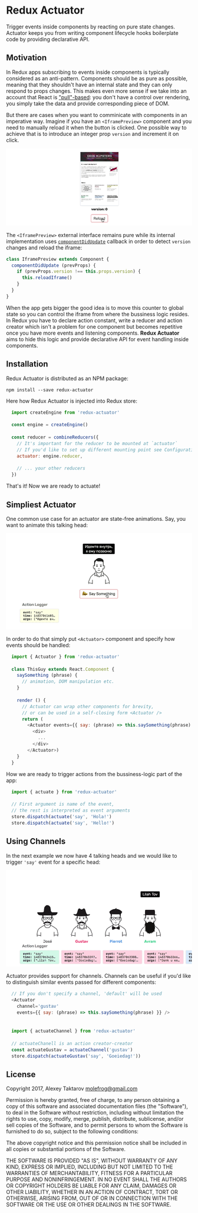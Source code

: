 # Redux Actuator
Trigger events inside components by reacting on pure state changes. Actuator keeps you from writing
component lifecycle hooks boilerplate code by providing declarative API.

## Motivation
In Redux apps subscribing to events inside components is typically considered as an anti-pattern.
Components should be as pure as possible, meaning that they shouldn't have an internal state and
they can only respond to props changes. This makes even more sense if we take into an account
that React is ["pull"-based](https://facebook.github.io/react/contributing/design-principles.html): you
don't have a control over rendering, you simply take the data and provide corresponding piece of DOM.

But there are cases when you want to comminicate with components in an imperative way. Imagine if
you have an `<IframePreview>` component and you need to manually reload it when the button
is clicked. One possible way to achieve that is to introduce an integer prop `version`
and increment it on click.

![](assets/actuate-iframe.gif)

The `<IframePreview>` external interface remains pure while its internal implementation uses
[`componentDidUpdate`](https://facebook.github.io/react/docs/react-component.html#componentdidmount)
callback in order to detect `version` changes and reload the iframe:

```JavaScript
class IframePreview extends Component {
  componentDidUpdate (prevProps) {
    if (prevProps.version !== this.props.version) {
      this.reloadIframe()
    }
  }
}
```
When the app gets bigger the good idea is to move this counter to global state so you can control the
iframe from where the bussiness logic resides. In Redux you have to declare action constant, write a reducer
and action creator which isn't a problem for one component but becomes repetitive once you have more events
and listening components. **Redux Actuator** aims to hide this logic and provide declarative API for event
handling inside components.

## Installation
Redux Actuator is distributed as an NPM package:

```
npm install --save redux-actuator
```

Here how Redux Actuator is injected into Redux store:
```JavaScript
  import createEngine from 'redux-actuator'

  const engine = createEngine()

  const reducer = combineReducers({
    // It's important for the reducer to be mounted at `actuator`
    // If you'd like to set up different mounting point see Configuration section.
    actuator: engine.reducer,

    // ... your other reducers
  })
```
That's it! Now we are ready to actuate!

## Simpliest Actuator
One common use case for an actuator are state-free animations. Say, you want to animate
this talking head:

![](assets/talking-guy.gif)

In order to do that simply put `<Actuator>` component and specify how events should be handled:

```JavaScript
  import { Actuator } from 'redux-actuator'

  class ThisGuy extends React.Component {
    saySomething (phrase) {
      // animation, DOM manipulation etc.
    }

    render () {
      // Actuator can wrap other components for brevity,
      // or can be used in a self-closing form <Actuator />
      return (
        <Actuator events={{ say: (phrase) => this.saySomething(phrase) }}>
          <div>
            ...
          </div>
        </Actuator>)
    }
  }
```

How we are ready to trigger actions from the bussiness-logic part of the app:

```JavaScript
  import { actuate } from 'redux-actuator'

  // First argument is name of the event,
  // the rest is interpreted as event arguments
  store.dispatch(actuate('say', 'Hola!')
  store.dispatch(actuate('say', 'Hello!')
```

## Using Channels
In the next example we now have 4 talking heads and we would like to trigger
`'say'` event for a specific head:

![](assets/talking-guys.gif)

Actuator provides support for channels. Channels can be useful if you'd like to
distinguish similar events passed for different components:

```JavaScript
  // If you don't specify a channel, 'default' will be used
  <Actuator
    channel='gustav'
    events={{ say: (phrase) => this.saySomething(phrase) }} />


  import { actuateChannel } from 'redux-actuator'

  // actuateChanell is an action creator-creator
  const actuateGustav = actuateChannel('gustav')
  store.dispatch(actuateGustav('say', 'Goeiedag!'))
```

## License
Copyright 2017, Alexey Taktarov <molefrog@gmail.com>

Permission is hereby granted, free of charge, to any person obtaining a copy of this software and associated documentation files (the "Software"), to deal in the Software without restriction, including without limitation the rights to use, copy, modify, merge, publish, distribute, sublicense, and/or sell copies of the Software, and to permit persons to whom the Software is furnished to do so, subject to the following conditions:

The above copyright notice and this permission notice shall be included in all copies or substantial portions of the Software.

THE SOFTWARE IS PROVIDED "AS IS", WITHOUT WARRANTY OF ANY KIND, EXPRESS OR IMPLIED, INCLUDING BUT NOT LIMITED TO THE WARRANTIES OF MERCHANTABILITY, FITNESS FOR A PARTICULAR PURPOSE AND NONINFRINGEMENT. IN NO EVENT SHALL THE AUTHORS OR COPYRIGHT HOLDERS BE LIABLE FOR ANY CLAIM, DAMAGES OR OTHER LIABILITY, WHETHER IN AN ACTION OF CONTRACT, TORT OR OTHERWISE, ARISING FROM, OUT OF OR IN CONNECTION WITH THE SOFTWARE OR THE USE OR OTHER DEALINGS IN THE SOFTWARE.
